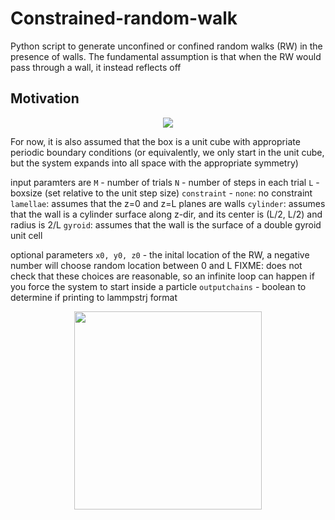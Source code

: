 # Constrained-random-walk
Python script to generate unconfined or confined random walks (RW) in the presence of walls. The fundamental assumption is that when the RW would pass through a wall, it instead reflects off

## Motivation
<p align="center">
	<img src="demo/motivation.pdf"/>
</p>

For now, it is also assumed that the box is a unit cube with appropriate periodic boundary conditions
(or equivalently, we only start in the unit cube, but the system expands into all space with the appropriate symmetry)

input paramters are 
 ```M``` - number of trials 
 ```N``` - number of steps in each trial
 ```L``` - boxsize (set relative to the unit step size)
 ```constraint``` - 
   ```none```: no constraint 
   ```lamellae```: assumes that the z=0 and z=L planes are walls 
   ```cylinder```: assumes that the wall is a cylinder surface along z-dir, and its center is (L/2, L/2) and radius is 2/L
   ```gyroid```: assumes that the wall is the surface of a double gyroid unit cell

optional parameters
  ```x0, y0, z0``` - the inital location of the RW, a negative number will choose random location between 0 and L FIXME: does not check that these choices are reasonable, so an infinite loop can happen if you force the system to start inside a particle
  ```outputchains``` - boolean to determine if printing to lammpstrj format

<p align="center">
	<img src="demo/crw_demo.gif" width="300" height="317"/>
</p>